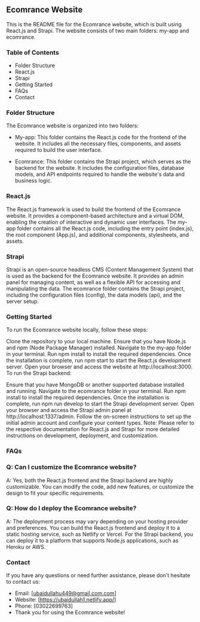 ## Ecomrance Website
This is the README file for the Ecomrance website, which is built using React.js and Strapi. The website consists of two main folders: my-app and ecomrance.

### Table of Contents
- Folder Structure
- React.js
- Strapi
- Getting Started
- FAQs
- Contact

### Folder Structure
The Ecomrance website is organized into two folders:

- My-app: This folder contains the React.js code for the frontend of the website. It includes all the necessary files, components, and assets required to build the user interface.

- Ecomrance: This folder contains the Strapi project, which serves as the backend for the website. It includes the configuration files, database models, and API endpoints required to handle the website's data and business logic.

### React.js
The React.js framework is used to build the frontend of the Ecomrance website. It provides a component-based architecture and a virtual DOM, enabling the creation of interactive and dynamic user interfaces. The my-app folder contains all the React.js code, including the entry point (index.js), the root component (App.js), and additional components, stylesheets, and assets.

### Strapi
Strapi is an open-source headless CMS (Content Management System) that is used as the backend for the Ecomrance website. It provides an admin panel for managing content, as well as a flexible API for accessing and manipulating the data. The ecomrance folder contains the Strapi project, including the configuration files (config), the data models (api), and the server setup.

### Getting Started
To run the Ecomrance website locally, follow these steps:

Clone the repository to your local machine.
Ensure that you have Node.js and npm (Node Package Manager) installed.
Navigate to the my-app folder in your terminal.
Run npm install to install the required dependencies.
Once the installation is complete, run npm start to start the React.js development server.
Open your browser and access the website at http://localhost:3000.
To run the Strapi backend:

Ensure that you have MongoDB or another supported database installed and running.
Navigate to the ecomrance folder in your terminal.
Run npm install to install the required dependencies.
Once the installation is complete, run npm run develop to start the Strapi development server.
Open your browser and access the Strapi admin panel at http://localhost:1337/admin.
Follow the on-screen instructions to set up the initial admin account and configure your content types.
Note: Please refer to the respective documentation for React.js and Strapi for more detailed instructions on development, deployment, and customization.

### FAQs
### Q: Can I customize the Ecomrance website?
A: Yes, both the React.js frontend and the Strapi backend are highly customizable. You can modify the code, add new features, or customize the design to fit your specific requirements.

### Q: How do I deploy the Ecomrance website?
A: The deployment process may vary depending on your hosting provider and preferences. You can build the React.js frontend and deploy it to a static hosting service, such as Netlify or Vercel. For the Strapi backend, you can deploy it to a platform that supports Node.js applications, such as Heroku or AWS.

### Contact
If you have any questions or need further assistance, please don't hesitate to contact us:

- Email: [ubaidullahu449@gmail.com.com]
- Website: [https://ubaidullah1.netlify.app/]
- Phone: [03022699763]
- Thank you for using the Ecomrance website!
